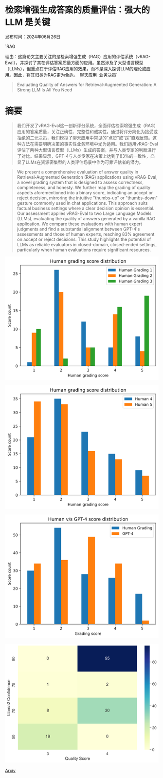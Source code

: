 # 检索增强生成答案的质量评估：强大的 LLM 是关键

发布时间：2024年06月26日

`RAG

理由：这篇论文主要关注的是检索增强生成（RAG）应用的评估系统（vRAG-Eval），并探讨了其在评估答案质量方面的应用。虽然涉及了大型语言模型（LLMs），但重点在于评估RAG应用的效果，而不是深入探讨LLM的理论或应用。因此，将其归类为RAG更为合适。` `聊天应用` `业务决策`

> Evaluating Quality of Answers for Retrieval-Augmented Generation: A Strong LLM Is All You Need

# 摘要

> 我们开发了vRAG-Eval这一创新评分系统，全面评估检索增强生成（RAG）应用的答案质量，关注正确性、完整性和诚实性。通过将评分简化为接受或拒绝的二元决策，我们模拟了聊天应用中常见的“点赞”或“踩”直观反馈。这种方法在需要明确决策的事实性业务环境中尤为适用。我们运用vRAG-Eval评估了两种大型语言模型（LLMs）生成的答案，并与人类专家的判断进行了对比。结果显示，GPT-4与人类专家在决策上达到了83%的一致性，凸显了LLMs在资源密集型的人类评估场景中作为可靠评估者的潜力。

> We present a comprehensive evaluation of answer quality in Retrieval-Augmented Generation (RAG) applications using vRAG-Eval, a novel grading system that is designed to assess correctness, completeness, and honesty. We further map the grading of quality aspects aforementioned into a binary score, indicating an accept or reject decision, mirroring the intuitive "thumbs-up" or "thumbs-down" gesture commonly used in chat applications. This approach suits factual business settings where a clear decision opinion is essential. Our assessment applies vRAG-Eval to two Large Language Models (LLMs), evaluating the quality of answers generated by a vanilla RAG application. We compare these evaluations with human expert judgments and find a substantial alignment between GPT-4's assessments and those of human experts, reaching 83% agreement on accept or reject decisions. This study highlights the potential of LLMs as reliable evaluators in closed-domain, closed-ended settings, particularly when human evaluations require significant resources.

![检索增强生成答案的质量评估：强大的 LLM 是关键](../../../paper_images/2406.18064/3humans_score_distribution.png)

![检索增强生成答案的质量评估：强大的 LLM 是关键](../../../paper_images/2406.18064/2humans_score_distribution.png)

![检索增强生成答案的质量评估：强大的 LLM 是关键](../../../paper_images/2406.18064/human_vs_gpt4_each_level.png)

![检索增强生成答案的质量评估：强大的 LLM 是关键](../../../paper_images/2406.18064/consolidated_13B_correlation.png)

[Arxiv](https://arxiv.org/abs/2406.18064)